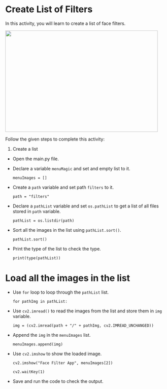 Create List of Filters
========================

In this activity, you will learn to create a list of face filters.

<img src= "https://s3.amazonaws.com/media-p.slid.es/uploads/1525749/images/10495566/readingvideo.gif" width = "480" height = "320">


Follow the given steps to complete this activity:

1. Create a list

* Open the main.py file.

* Declare a variable `menuMagic` and set and empty list to it.

    `menuImages = []`

* Create a `path` variable and set path `filters` to it.

    `path = "filters"`

* Declare a `pathList` variable and set `os.pathList` to get a list of all files stored in `path` variable.

    `pathList = os.listdir(path)`

* Sort all the images in the list using `pathList.sort()`.

    `pathList.sort()`

* Print the type of the list to check the type.

    `print(type(pathList))`

# Load all the images in the list
* Use `for` loop to loop through the `pathList` list. 

    `for pathImg in pathList:`

* Use `cv2.imread()` to read the images from the list and store them in `img` variable.

    `img = (cv2.imread(path + "/" + pathImg, cv2.IMREAD_UNCHANGED))`

* Append the `img` in the `menuImages` list.

    `menuImages.append(img)`

* Use `cv2.imshow` to show the loaded image.

    `cv2.imshow("Face Filter App", menuImages[2])`
    
    `cv2.waitKey(1)`
    
* Save and run the code to check the output.






